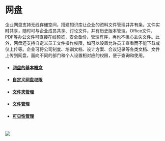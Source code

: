 # 网盘

企业网盘支持无线存储空间，搭建知识库让企业的资料文件管理井井有条，文件实时共享，随时可与企业成员共享、讨论文件，并有历史版本管理。Office文件、PDF等办公文件可直接在线预览，安全备份，管理有序，再也不担心丢失文件。此外，网盘还支持自定义员工文件操作权限，如可以设置允许员工查看而不能下载或仅上传等。企业可将公司制度、培训文档、设计方案、会议记录等各类文档、文件上传到网盘，面向不同的部门和个人设置相对应的权限，便于查询和使用。

* #### [网盘的基本概念](/guide/yong-hu-shou-ce/wang-pan/wang-pan-de-ji-ben-gai-nian.md)
* #### [自定义网盘权限](/guide/yong-hu-shou-ce/wang-pan/zi-ding-yi-wang-pan-quan-xian.md)
* #### [文件夹管理](/guide/yong-hu-shou-ce/wang-pan/wen-jian-jia-guan-li.md)
* #### [文件管理](/guide/yong-hu-shou-ce/wang-pan/wen-jian-guan-li.md)
* #### [可见性管理](/guide/yong-hu-shou-ce/wang-pan/ke-jian-xing-guan-li.md)

# ![](/assets/2.5网盘.png)




